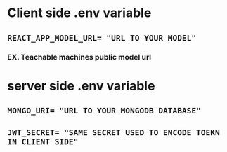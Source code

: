 
# Client side .env variable 

## `REACT_APP_MODEL_URL= "URL TO YOUR MODEL"`  
### EX. Teachable machines public model url

 


# server side .env variable 

## `MONGO_URI= "URL TO YOUR MONGODB DATABASE"`

## `JWT_SECRET= "SAME SECRET USED TO ENCODE TOEKN IN CLIENT SIDE"`  